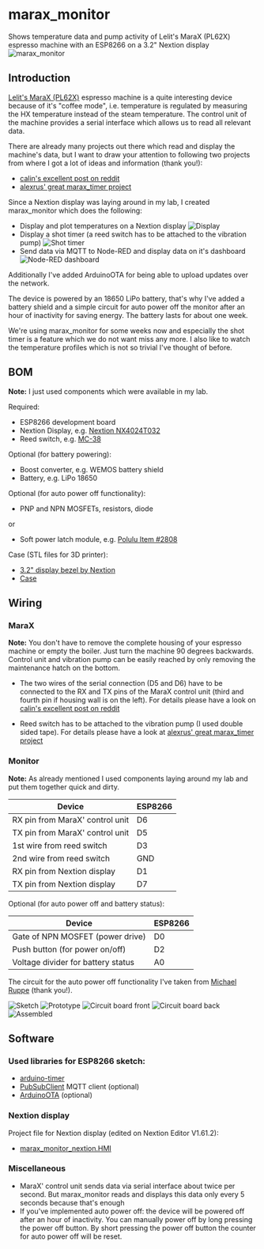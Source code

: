 # marax_monitor
Shows temperature data and pump activity of Lelit's MaraX (PL62X) espresso machine with an ESP8266 on a 3.2" Nextion display
![marax_monitor](/misc/View_left.jpg)

## Introduction
[Lelit's MaraX (PL62X)](https://marax.lelit.com/) espresso machine is a quite interesting device because of it's "coffee mode", i.e. 
temperature is regulated by measuring the HX temperature instead of the steam temperature. The control unit of the machine provides 
a serial interface which allows us to read all relevant data.

There are already many projects out there which read and display the machine's data, but I want to draw your attention to following 
two projects from where I got a lot of ideas and information (thank you!):

* [calin's excellent post on reddit](https://www.reddit.com/r/espresso/comments/hft5zv/data_visualisation_lelit_marax_mod/)
* [alexrus' great marax_timer project](https://github.com/alexrus/marax_timer)

Since a Nextion display was laying around in my lab, I created marax_monitor which does the following:

* Display and plot temperatures on a Nextion display
![Display](/misc/Display_explained.png)
* Display a shot timer (a reed switch has to be attached to the vibration pump)
![Shot timer](/misc/Display_shot_timer.jpg)
* Send data via MQTT to Node-RED and display data on it's dashboard 
![Node-RED dashboard](/misc/Node-RED_Dashboard.png)

Additionally I've added ArduinoOTA for being able to upload updates over the network.

The device is powered by an 18650 LiPo battery, that's why I've added a battery shield and a simple circuit for auto power off the monitor
after an hour of inactivity for saving energy. The battery lasts for about one week.

We're using marax_monitor for some weeks now and especially the shot timer is a feature which we do not want miss any more. I also like
to watch the temperature profiles which is not so trivial I've thought of before. 

## BOM

**Note:** I just used components which were available in my lab.

Required:
* ESP8266 development board
* Nextion Display, e.g. [Nextion NX4024T032](https://www.itead.cc/nextion-nx4024t032.html)
* Reed switch, e.g. [MC-38](https://www.aliexpress.com/item/32255861885.html)

Optional (for battery powering):
* Boost converter, e.g. WEMOS battery shield
* Battery, e.g. LiPo 18650

Optional (for auto power off functionality):
* PNP and NPN MOSFETs, resistors, diode

or 

* Soft power latch module, e.g. [Polulu Item #2808](https://www.pololu.com/product/2808)

Case (STL files for 3D printer):
* [3.2" display bezel by Nextion](https://nextion.tech/nextion-editor/#_section4)
* [Case](/hardware/marax_monitor_case.stl)

## Wiring

### MaraX

**Note:** You don't have to remove the complete housing of your espresso machine or empty the boiler. Just turn the machine 90 degrees backwards. 
Control unit and vibration pump can be easily reached by only removing the maintenance hatch on the bottom. 

* The two wires of the serial connection (D5 and D6) have to be connected to the RX and TX pins of the MaraX control unit (third and 
fourth pin if housing wall is on the left). For details please have a look on 
[calin's excellent post on reddit](https://www.reddit.com/r/espresso/comments/hft5zv/data_visualisation_lelit_marax_mod/)

* Reed switch has to be attached to the vibration pump (I used double sided tape). For details please have a look at 
[alexrus' great marax_timer project](https://github.com/alexrus/marax_timer)

### Monitor

**Note:** As already mentioned I used components laying around my lab and put them together quick and dirty. 

Device         			        | ESP8266 
--------------------------------| --------
RX pin from MaraX' control unit | D6
TX pin from MaraX' control unit | D5
1st wire from reed switch       | D3
2nd wire from reed switch       | GND
RX pin from Nextion display     | D1
TX pin from Nextion display     | D7

Optional (for auto power off and battery status):

Device         			          | ESP8266 
----------------------------------| --------
Gate of NPN MOSFET (power drive)  | D0
Push button (for power on/off)    | D2
Voltage divider for battery status| A0

The circuit for the auto power off functionality I've taken from [Michael Ruppe](https://github.com/michaelruppe/ArduinoSoftTouchPower) 
(thank you!). 

![Sketch](/hardware/marax_monitor_circuit_board_sketch.png)
![Prototype](/hardware/marax_monitor_circuit_prototype.jpg)
![Circuit board front](/hardware/marax_monitor_circuit_board_front.jpg)
![Circuit board back](/hardware/marax_monitor_circuit_board_back.jpg)
![Assembled](/hardware/marax_monitor_open.jpg)

## Software

### Used libraries for ESP8266 sketch:
* [arduino-timer](https://github.com/contrem/arduino-timer)
* [PubSubClient](https://pubsubclient.knolleary.net/) MQTT client (optional)
* [ArduinoOTA](https://github.com/jandrassy/ArduinoOTA) (optional)

### Nextion display
Project file for Nextion display (edited on Nextion Editor V1.61.2):
* [marax_monitor_nextion.HMI](/hardware/marax_monitor_nextion.HMI)

### Miscellaneous
* MaraX' control unit sends data via serial interface about twice per second. But marax_monitor reads and displays this data only every 5 seconds 
because that's enough 
* If you've implemented auto power off: the device will be powered off after an hour of inactivity. You can manually power off by long 
pressing the power off button. By short pressing the power off button the counter for auto power off will be reset.


